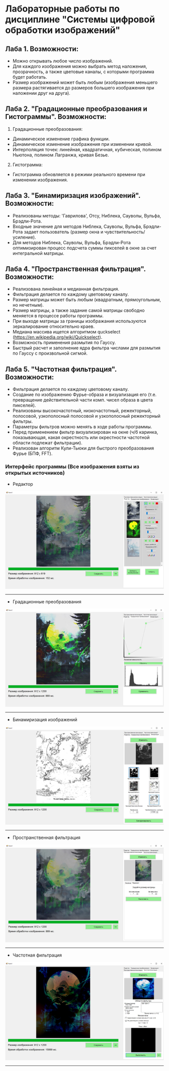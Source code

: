 # Лабораторные работы по дисциплине "Системы цифровой обработки изображений"
## Лаба 1. Возможности:
* Можно открывать любое число изображений.
* Для каждого изображения можно выбрать метод наложения, прозрачность, а также цветовые каналы, с которыми программа будет работать.
* Размер изображений может быть любым (изображения меньшего размера растягивается до размеров большего изображения при наложении друг на друга).
## Лаба 2. "Градационные преобразования и Гистограммы". Возможности:
1. Градационные преобразования:
* Динамическое изменение графика функции.
* Динамическое изменение изображения при изменении кривой.
* Интерполяция точек: линейная, квадратичная, кубическая, полином Ньютона, полином Лагранжа, кривая Безье.
2. Гистограмма:
* Гистограмма обновляется в режими реального времени при изменении изображения.
## Лаба 3. "Бинамиризация изображений". Возможности:
* Pеализованы методы: 'Гаврилова', Отсу, Ниблека, Сауволы, Вульфа, Брэдли-Рота.
* Входные значение для методов Ниблека, Сауволы, Вульфа, Брэдли-Рота задает пользователь (размер окна и чувствительность/усиление).
* Для методов Ниблека, Сауволы, Вульфа, Брэдли-Рота оптимизирован процесс подсчета суммы пикселей в окне за счет интегральной матрицы.
## Лаба 4. "Пространственная фильтрация". Возможности:
* Реализована линейная и медианная фильтрация.
* Фильтрация делается по каждому цветовому каналу.
* Размер матрицы может быть любым (квадратным, прямоугольным, но нечетным).
* Размер матрицы, а также задание самой матрицы свободно меняется в процессе работы программы.
* При выходе матрицы за границы изображания используются зеркалирование относительно краев.
* Медиана массива ищется алгоритмом quckselect (https://en.wikipedia.org/wiki/Quickselect).
* Возможность применения размытия по Гауссу.
* Быстрый расчет и заполнение ядра фильтра числами для размытия по Гауссу с произвольной сигмой.
## Лаба 5. "Частотная фильтрация". Возможности:
* Фильтрация делается по каждому цветовому каналу.
* Создание по изображению Фурье-образа и визуализация его (т.е. превращение действительной части комп. чисел образа в цвета пикселей).
* Реализованы высокочастотный, низкочастотный, режекторный, полосовой, узкополосный
полосовой и узкополосный режекторный фильтры.
* Параметры фильтров можно менять в ходе работы программы.
* Перед применением фильтр визуализирован на окне (ч/б каринка,
показывающая, какая окрестность или окрестности частотной области подлежат фильтрации).
* Реализован алгоритм Кули-Тьюки для быстрого преобразования Фурье (БПФ, FFT).

### Интерфейс программы (Все изображения взяты из открытых источников)
* Редактор   

<p align="center">
  <img alt="Редактор" src="https://github.com/aggink/DigitalImagingSystems/blob/main/Images/Editor.jpg">
</p>

---
* Градационные преобразования

<p align="center">
  <img alt="Градационные преобразования" src="https://github.com/aggink/DigitalImagingSystems/blob/main/Images/GradationTransformations.jpg">
</p>

---
* Бинамиризация изображений

<p align="center">
  <img alt="Бинамиризация изображений" src="https://github.com/aggink/DigitalImagingSystems/blob/main/Images/Binarization.jpg">
</p>

---
* Пространственная фильтрация

<p align="center">
  <img alt="Пространственная фильтрация" src="https://github.com/aggink/DigitalImagingSystems/blob/main/Images/SpatialFiltering.jpg">
</p>

---
* Частотная фильтрация

<p align="center">
  <img alt="Частотная фильтрация" src="https://github.com/aggink/DigitalImagingSystems/blob/main/Images/FrequencyFiltering.jpg">
</p>

---

